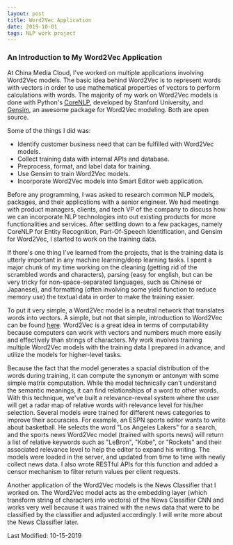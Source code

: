 ```yaml
---
layout: post
title: Word2Vec Application
date: 2019-10-01
tags: NLP work project
---
```


### An Introduction to My Word2Vec Application

At China Media Cloud, I've worked on multiple applications involving Word2Vec models. The basic idea behind Word2Vec is to represent words with vectors in order to use mathematical properties of vectors to perform calculations with words. The majority of my work on Word2Vec models is done with Python's [CoreNLP](https://stanfordnlp.github.io/CoreNLP/), developed by Stanford University, and [Gensim](https://radimrehurek.com/gensim/), an awesome package for Word2Vec modeling. Both are open source.

Some of the things I did was:
  * Identify customer business need that can be fulfilled with Word2Vec models.
  * Collect training data with internal APIs and database.
  * Preprocess, format, and label data for training.
  * Use Gensim to train Word2Vec models.
  * Incorporate Word2Vec models into Smart Editor web application.

Before any programming, I was asked to research common NLP models, packages, and their applications with a senior engineer. We had meetings with product managers, clients, and tech VP of the company to discuss how we can incorporate NLP technologies into out existing products for more functionalities and services. After settling down to a few packages, namely CoreNLP for Entity Recognition, Part-Of-Speech Identification, and Gensim for Word2Vec, I started to work on the training data.

If there's one thing I've learned from the projects, that is the training data is utterly important in any machine learning/deep learning tasks. I spent a major chunk of my time working on the cleaning (getting rid of the scrambled words and characters), parsing (easy for english, but can be very tricky for non-space-separated languages, such as Chinese or Japanese), and formatting (often involving some yield function to reduce memory use) the textual data in order to make the training easier.

To put it very simple, a Word2Vec model is a neutral network that translates words into vectors. A simple, but not that simple, introduction to Word2Vec can be found [here](https://skymind.ai/wiki/word2vec). Word2Vec is a great idea in terms of computability because computers can work with vectors and numbers much more easily and effectively than strings of characters. My work involves training multiple Word2Vec models with the training data I prepared in advance, and utilize the models for higher-level tasks.

Because the fact that the model generates a spacial distribution of the words during training, it can compute the synonym or antonym with some simple matrix computation. While the model technically can't understand the semantic meanings, it can find relationships of a word to other words. With this technique, we've built a relevance-reveal system where the user will get a radar map of relative words with relevance level for his/her selection. Several models were trained for different news categories to improve their accuracies. For example, an ESPN sports editor wants to write about basketball. He selects the word "Los Angeles Lakers" for a search, and the sports news Word2Vec model (trained with sports news) will return a list of relative keywords such as "LeBron", "Kobe", or "Rockets" and their associated relevance level to help the editor to expand his writing. The models were loaded in the server, and updated from time to time with newly collect news data. I also wrote RESTful APIs for this function and added a censor mechanism to filter return values per client requests.

Another application of the Word2Vec models is the News Classifier that I worked on. The Word2Vec model acts as the embedding layer (which transform string of characters into vectors) of the News Classifier CNN and works very well because it was trained with the news data that were to be classified by the classifier and adjusted accordingly. I will write more about the News Classifier later.


Last Modified: 10-15-2019
